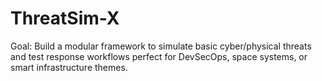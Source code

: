 # ThreatSim-X
Goal: Build a modular framework to simulate basic cyber/physical threats and test response workflows perfect for DevSecOps, space systems, or smart infrastructure themes.
